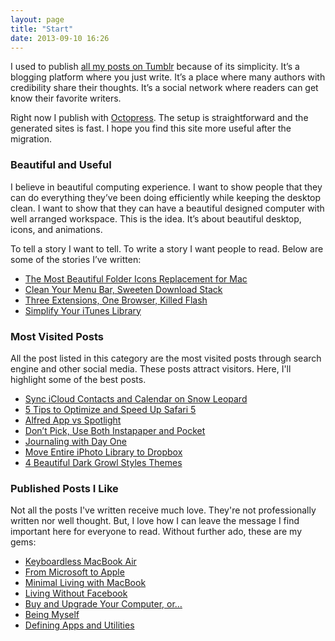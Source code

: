 ```yaml
---
layout: page
title: "Start"
date: 2013-09-10 16:26
---
```


I used to publish [all my posts on Tumblr](http://sayzlim.tumblr.com) because of its simplicity. It’s a blogging platform where you just write. It’s a place where many authors with credibility share their thoughts. It’s a social network where readers can get know their favorite writers.

Right now I publish with [Octopress](http://octopress.org/ "Octopress"). The setup is straightforward and the generated sites is fast. I hope you find this site more useful after the migration.

### Beautiful and Useful
I believe in beautiful computing experience. I want to show people that they can do everything they’ve been doing efficiently while keeping the desktop clean. I want to show that they can have a beautiful designed computer with well arranged workspace. This is the idea. It’s about beautiful desktop, icons, and animations.

To tell a story I want to tell. To write a story I want people to read. Below are some of the stories I’ve written:

- [The Most Beautiful Folder Icons Replacement for Mac][1]
- [Clean Your Menu Bar, Sweeten Download Stack][2]
- [Three Extensions, One Browser, Killed Flash][3]
- [Simplify Your iTunes Library][4]

### Most Visited Posts
All the post listed in this category are the most visited posts through search engine and other social media. These posts attract visitors. Here, I'll highlight some of the best posts.

- [Sync iCloud Contacts and Calendar on Snow Leopard][5]
- [5 Tips to Optimize and Speed Up Safari 5][6]
- [Alfred App vs Spotlight][7]
- [Don’t Pick, Use Both Instapaper and Pocket][8]
- [Journaling with Day One][9]
- [Move Entire iPhoto Library to Dropbox][10]
- [4 Beautiful Dark Growl Styles Themes][11]

### Published Posts I Like
Not all the posts I've written receive much love. They're not professionally written nor well thought. But, I love how I can leave the message I find important here for everyone to read. Without further ado, these are my gems:

- [Keyboardless MacBook Air][12]
- [From Microsoft to Apple][15]
- [Minimal Living with MacBook][13]
- [Living Without Facebook][18]
- [Buy and Upgrade Your Computer, or…][16]
- [Being Myself](!g "http://sayzlim.net/post/6146286421/")
- [Defining Apps and Utilities][14]

[1]: http://sayzlim.net/most-beautiful-folder-icons-mac/ "The Most Beautiful Folder Icons Replacement for Mac"
[2]: http://sayzlim.net/clean-your-menu-bar-sweeten-download-stack/ "Clean Your Menu Bar, Sweeten Download Stack"
[3]: http://sayzlim.net/three-extensions-one-browser-killed-flash/ "Three Extensions, One Browser, Killed Flash"
[4]: http://sayzlim.net/simplify-your-itunes-library/ "Simplify Your iTunes Library"
[5]: http://sayzlim.net/sync-icloud-contacts-calendar-snow-leopard/ "Sync iCloud Contacts and Calendar on Snow Leopard"
[6]: http://sayzlim.net/5-tips-to-optimize-and-speed-up-safari-5/ "5 Tips to Optimize and Speed Up Safari 5"
[7]: http://sayzlim.net/alfred-app-vs-spotlight/ "Alfred App vs Spotlight"
[8]: http://sayzlim.net/use-both-instapaper-and-pocket/ "Don’t Pick, Use Both Instapaper and Pocket"
[9]: http://sayzlim.net/journaling-with-day-one/ "Journaling with Day One"
[10]: http://sayzlim.net/move-entire-iphoto-library-to-dropbox/ "Move Entire iPhoto Library to Dropbox"
[11]: http://sayzlim.net/4-beautiful-dark-growl-styles-themes/ "4 Beautiful Dark Growl Styles Themes"
[12]: http://sayzlim.net/keyboardless-macbook-air/ "Keyboardless MacBook Air"
[13]: http://sayzlim.net/minimal-living-with-macbook/ "Minimal Living with MacBook"
[14]: http://sayzlim.net/effective-menu-bar-search-workflow/ "Effective Menu Bar Search Workflow"
[15]: http://sayzlim.net/from-microsoft-to-apple/
[16]: http://sayzlim.net/buy-and-upgrade-your-computer-or "Buy and Upgrade Your Computer, or..."
[18]: http://sayzlim.net/living-without-facebook "Living without Facebook"